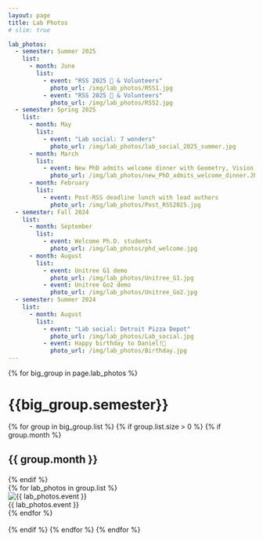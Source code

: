 ```yaml
---
layout: page
title: Lab Photos
# slim: true

lab_photos:
  - semester: Summer 2025
    list:
      - month: June
        list:
          - event: "RSS 2025 🤖 & Volunteers"
            photo_url: /img/lab_photos/RSS1.jpg
          - event: "RSS 2025 🤖 & Volunteers"
            photo_url: /img/lab_photos/RSS2.jpg
  - semester: Spring 2025
    list:
      - month: May
        list:
          - event: "Lab social: 7 wonders"
            photo_url: /img/lab_photos/lab_social_2025_summer.jpg
      - month: March
        list:
          - event: New PhD admits welcome dinner with Geometry, Vision, and Learning Lab
            photo_url: /img/lab_photos/new_PhD_admits_welcome_dinner.JPEG
      - month: February
        list:
          - event: Post-RSS deadline lunch with lead authors
            photo_url: /img/lab_photos/Post_RSS2025.jpg
  - semester: Fall 2024
    list:
      - month: September
        list:
          - event: Welcome Ph.D. students
            photo_url: /img/lab_photos/phd_welcome.jpg
      - month: August
        list:
          - event: Unitree G1 demo
            photo_url: /img/lab_photos/Unitree_G1.jpg
          - event: Unitree Go2 demo
            photo_url: /img/lab_photos/Unitree_Go2.jpg
  - semester: Summer 2024
    list:
      - month: August
        list:
          - event: "Lab social: Detroit Pizza Depot"
            photo_url: /img/lab_photos/Lab_social.jpg
          - event: Happy birthday to Daniel!🎂
            photo_url: /img/lab_photos/Birthday.jpg
---
```


<!-- ## Summer 2024
### August

<div style="display: flex; justify-content: space-between; align-items: center;">  
    <div style="flex: 1;">  
        <img src="/img/lab_photos/Lab_social.jpeg" alt="Detroit Pizza Depot" style="width: 90%; display: block;">  
        <p style="text-align: center; margin-top: 10px;">Detroit Pizza Depot</p>  
    </div>  
    <div style="flex: 1;">  
        <img src="/img/lab_photos/Birthday.jpeg" alt="Happy birthday to Daniel!" style="width: 90%; display: block;">  
        <p style="text-align: center; margin-top: 10px;">Happy birthday to Daniel!🎂</p>  
    </div>  
</div> -->

<div class="row">
  {% for big_group in page.lab_photos %}
    <h1> {{big_group.semester}} </h1>
    {% for group in big_group.list %}
      {% if group.list.size > 0 %}
        {% if group.month %}
          <h2 style="text-align: left; margin-bottom: 20px;"> {{ group.month }} </h2>
        {% endif %}
        <div class="row lab_photos-row">  
          {% for lab_photos in group.list %}  
            <div class="col-xl-6 col-lg-6 col-md-6 text-center col-sm-12 col-xs-12 lab_photos-col">  
              <img class="lab-photo img-responsive" src="{{ lab_photos.photo_url }}" alt="{{ lab_photos.event }}">    
              <div class="photo-caption">{{ lab_photos.event }}</div>  
            </div>  
          {% endfor %}  
        </div>
      <br>
      {% endif %}
    {% endfor %}
  {% endfor %}
</div>

